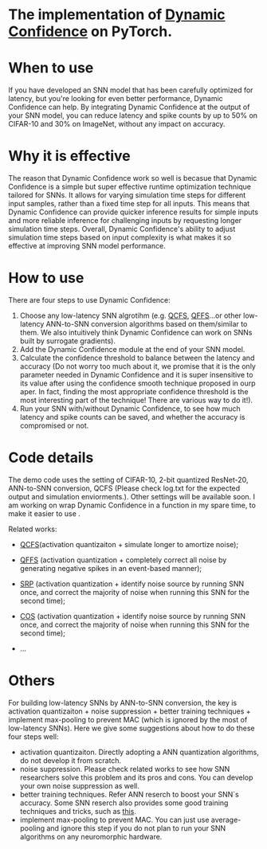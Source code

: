 # The implementation of [Dynamic Confidence](https://arxiv.org/abs/2303.10276) on PyTorch.


# When to use
If you have developed an SNN model that has been carefully optimized for latency, but you're looking for even better performance, Dynamic Confidence can help. By integrating Dynamic Confidence at the output of your SNN model, you can reduce latency and spike counts by up to 50% on CIFAR-10 and 30% on ImageNet, without any impact on accuracy.

# Why it is effective
The reason that Dynamic Confidence work so well is becasue that Dynamic Confidence is a simple but super effective runtime optimization technique tailored for SNNs. It allows for varying simulation time steps for different input samples, rather than a fixed time step for all inputs. This means that Dynamic Confidence can provide quicker inference results for simple inputs and more reliable inference for challenging inputs by requesting longer simulation time steps. Overall, Dynamic Confidence's ability to adjust simulation time steps based on input complexity is what makes it so effective at improving SNN model performance.


# How to use
There are four steps to use Dynamic Confidence:
1. Choose any low-latency SNN algrotihm (e.g. [QCFS](https://arxiv.org/pdf/2303.04347.pdf), [QFFS](https://www.frontiersin.org/articles/10.3389/fnins.2022.918793/full)...or other low-latency ANN-to-SNN conversion algorithms based on them/similar to them. We also intuitively think Dynamic Confidence can work on SNNs built by surrogate gradients).
2. Add the Dynamic Confidence module at the end of your SNN model.
3. Calculate the confidence threshold to
balance between the latency and accuracy (Do not worry too much about it, we promise that it is the only parameter needed in Dynamic Confidence and it is super insensitive to its value after using the confidence smooth technique proposed in ourp aper. In fact, finding the most appropriate confidence threshold is the most interesting part of the technique! There are various way to do it!).
4. Run your SNN with/without Dynamic Confidence, to see how much latency and spike counts can be saved, and whether the accuracy is compromised or not. 

# Code details
The demo code uses the setting of CIFAR-10, 2-bit quantized ResNet-20, ANN-to-SNN conversion, QCFS (Please check log.txt for the expected output and simulation enviorments.). Other settings will be available soon. I am working on wrap Dynamic Confidence in a function in my spare time, to make it easier to use .


Related works:

* [QCFS](https://arxiv.org/pdf/2303.04347.pdf)(activation quantizaiton + simulate longer to amortize noise);

* [QFFS](https://www.frontiersin.org/articles/10.3389/fnins.2022.918793/full) (activation quantization + completely correct all noise by generating negative spikes in an event-based manner);

* [SRP](https://arxiv.org/pdf/2302.02091.pdf) (activation quantization + identify noise source by running SNN once, and correct the majority of noise when running this SNN for the second time);

* [COS](https://arxiv.org/pdf/2302.10685.pdf) (activation quantization + identify noise source by running SNN once, and correct the majority of noise when running this SNN for the second time);
* ...


# Others
For building low-latency SNNs by ANN-to-SNN conversion, the key is activation quantizaiton + noise suppression + better training techniques + implement max-pooling to prevent MAC (which is ignored by the most of low-latency SNNs). Here we give some suggestions about how to do these four steps well:
* activation quantizaiton. Directly adopting a ANN quantization algorithms, do not develop it from scratch.
* noise suppression. Please check related works to see how SNN researchers solve this problem and its pros and cons. You can develop your own noise suppression as well. 
* better training techniques. Refer ANN reserch to boost your SNN\`s accuracy. Some SNN reserch also provides some good training techniques and tricks, such as [this](https://github.com/putshua/SNN_conversion_QCFS).
* implement max-pooling to prevent MAC. You can just use average-pooling and ignore this step if you do not plan to run your SNN algorithms on any neuromorphic hardware.



